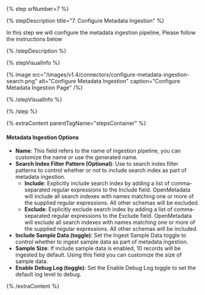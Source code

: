 {% step srNumber=7 %}

{% stepDescription title="7. Configure Metadata Ingestion" %}

In this step we will configure the metadata ingestion pipeline,
Please follow the instructions below

{% /stepDescription %}

{% stepVisualInfo %}

{% image
src="/images/v1.4/connectors/configure-metadata-ingestion-search.png"
alt="Configure Metadata Ingestion"
caption="Configure Metadata Ingestion Page" /%}

{% /stepVisualInfo %}

{% /step %}

{% extraContent parentTagName="stepsContainer" %}

#### Metadata Ingestion Options

- **Name**: This field refers to the name of ingestion pipeline, you can customize the name or use the generated name.
- **Search Index Filter Pattern (Optional)**: Use to search index filter patterns to control whether or not to include search index as part of metadata ingestion.
    - **Include**: Explicitly include search index by adding a list of comma-separated regular expressions to the Include field. OpenMetadata will include all search indexes with names matching one or more of the supplied regular expressions. All other schemas will be excluded.
    - **Exclude**: Explicitly exclude search index by adding a list of comma-separated regular expressions to the Exclude field. OpenMetadata will exclude all search indexes with names matching one or more of the supplied regular expressions. All other schemas will be included.
- **Include Sample Data (toggle)**: Set the Ingest Sample Data toggle to control whether to ingest sample data as part of metadata ingestion.
- **Sample Size**: If include sample data is enabled, 10 records will be ingested by default. Using this field you can customize the size of sample data.
- **Enable Debug Log (toggle)**: Set the Enable Debug Log toggle to set the default log level to debug.


{% /extraContent %}
